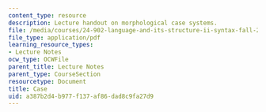 ```yaml
---
content_type: resource
description: Lecture handout on morphological case systems.
file: /media/courses/24-902-language-and-its-structure-ii-syntax-fall-2003/a387b2d4b977f137af86dad8c9fa27d9_morpho_handout.pdf
file_type: application/pdf
learning_resource_types:
- Lecture Notes
ocw_type: OCWFile
parent_title: Lecture Notes
parent_type: CourseSection
resourcetype: Document
title: Case
uid: a387b2d4-b977-f137-af86-dad8c9fa27d9
---
```

